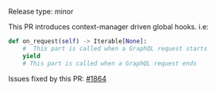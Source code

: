 Release type: minor

This PR introduces context-manager driven global hooks.
i.e:
```python
def on_request(self) -> Iterable[None]:
    #  This part is called when a GraphQL request starts
    yield
    # This part is called when a GraphQL request ends
```

Issues fixed by this PR:
[#1864](https://github.com/strawberry-graphql/strawberry/issues/1864)
